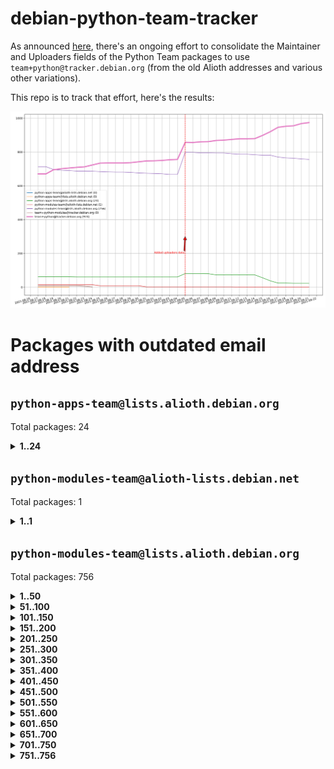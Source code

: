 # debian-python-team-tracker



As announced [here](https://lists.debian.org/debian-python/2021/08/msg00006.html), there's an ongoing effort to consolidate the Maintainer and Uploaders fields of the Python Team packages to use `team+python@tracker.debian.org` (from the old Alioth addresses and various other variations).



This repo is to track that effort, here's the results:



![Python team emails](images/python_team_emails.svg)


# Packages with outdated email address

## `python-apps-team@lists.alioth.debian.org`
Total packages: 24
<details>
<summary><b>1..24</b></summary>


| # | Package | Version |
| --- | --- | --- |
| 1 | [alot](https://tracker.debian.org/alot) | 0.9.1-2 |
| 2 | [archmage](https://tracker.debian.org/archmage) | 1:0.4.2.1-1 |
| 3 | [beets](https://tracker.debian.org/beets) | 1.4.9-7 |
| 4 | [ctop](https://tracker.debian.org/ctop) | 1.0.0-2.1 |
| 5 | [cython](https://tracker.debian.org/cython) | 0.29.14-1 |
| 6 | [db2twitter](https://tracker.debian.org/db2twitter) | 0.6-1.1 |
| 7 | [dodgy](https://tracker.debian.org/dodgy) | 0.1.9-3 |
| 8 | [etm](https://tracker.debian.org/etm) | 3.2.30-1.1 |
| 9 | [firmware-microbit-micropython](https://tracker.debian.org/firmware-microbit-micropython) | 1.0.1-2 |
| 10 | [flatlatex](https://tracker.debian.org/flatlatex) | 0.8-1.1 |
| 11 | [freealchemist](https://tracker.debian.org/freealchemist) | 0.5-1.1 |
| 12 | [kanboard-cli](https://tracker.debian.org/kanboard-cli) | 0.0.2-1.1 |
| 13 | [lightyears](https://tracker.debian.org/lightyears) | 1.4-2 |
| 14 | [muttdown](https://tracker.debian.org/muttdown) | 0.3.4-1 |
| 15 | [pelican](https://tracker.debian.org/pelican) | 4.0.1+dfsg-1.1 |
| 16 | [pipenv](https://tracker.debian.org/pipenv) | 11.9.0-1.1 |
| 17 | [prospector](https://tracker.debian.org/prospector) | 1.1.7-2 |
| 18 | [pybik](https://tracker.debian.org/pybik) | 3.0-3.1 |
| 19 | [radon](https://tracker.debian.org/radon) | 4.1.0+dfsg-1 |
| 20 | [retweet](https://tracker.debian.org/retweet) | 0.10-1.1 |
| 21 | [sen](https://tracker.debian.org/sen) | 0.6.1-0.1 |
| 22 | [sinntp](https://tracker.debian.org/sinntp) | 1.6-1.2 |
| 23 | [smem](https://tracker.debian.org/smem) | 1.5-1.1 |
| 24 | [voltron](https://tracker.debian.org/voltron) | 0.1.7+git20200109-1.1 |
</details>

## `python-modules-team@alioth-lists.debian.net`
Total packages: 1
<details>
<summary><b>1..1</b></summary>


| # | Package | Version |
| --- | --- | --- |
| 1 | [setuptools-scm](https://tracker.debian.org/setuptools-scm) | 4.1.2-3 |
</details>

## `python-modules-team@lists.alioth.debian.org`
Total packages: 756
<details>
<summary><b>1..50</b></summary>


| # | Package | Version |
| --- | --- | --- |
| 1 | [aiowsgi](https://tracker.debian.org/aiowsgi) | 0.7-1.1 |
| 2 | [anorack](https://tracker.debian.org/anorack) | 0.2.7-1 |
| 3 | [anosql](https://tracker.debian.org/anosql) | 1.0.1-1 |
| 4 | [appdirs](https://tracker.debian.org/appdirs) | 1.4.4-1 |
| 5 | [asn1crypto](https://tracker.debian.org/asn1crypto) | 1.4.0-1 |
| 6 | [astral](https://tracker.debian.org/astral) | 1.6.1-2 |
| 7 | [authheaders](https://tracker.debian.org/authheaders) | 0.13.0-1 |
| 8 | [authres](https://tracker.debian.org/authres) | 1.2.0-2 |
| 9 | [automat](https://tracker.debian.org/automat) | 20.2.0-1 |
| 10 | [azure-cosmos-table-python](https://tracker.debian.org/azure-cosmos-table-python) | 1.0.5+git20191025-5 |
| 11 | [babelfish](https://tracker.debian.org/babelfish) | 0.5.4-3 |
| 12 | [bdist-nsi](https://tracker.debian.org/bdist-nsi) | 0.1.5-2 |
| 13 | [behave](https://tracker.debian.org/behave) | 1.2.6-3 |
| 14 | [bernhard](https://tracker.debian.org/bernhard) | 0.2.6-2 |
| 15 | [betamax](https://tracker.debian.org/betamax) | 0.8.1-2 |
| 16 | [bibtexparser](https://tracker.debian.org/bibtexparser) | 1.1.0+ds-3 |
| 17 | [binaryornot](https://tracker.debian.org/binaryornot) | 0.4.4+dfsg-4 |
| 18 | [bitstruct](https://tracker.debian.org/bitstruct) | 8.9.0-1 |
| 19 | [blessings](https://tracker.debian.org/blessings) | 1.6-3 |
| 20 | [blinker](https://tracker.debian.org/blinker) | 1.4+dfsg1-0.3 |
| 21 | [bottleneck](https://tracker.debian.org/bottleneck) | 1.2.1+ds1-2 |
| 22 | [case](https://tracker.debian.org/case) | 1.5.3+dfsg-3 |
| 23 | [celery-batches](https://tracker.debian.org/celery-batches) | 0.2-2 |
| 24 | [celery-haystack](https://tracker.debian.org/celery-haystack) | 0.10-4 |
| 25 | [cerealizer](https://tracker.debian.org/cerealizer) | 0.8.1-3 |
| 26 | [chardet](https://tracker.debian.org/chardet) | 4.0.0-1 |
| 27 | [chargebee-python](https://tracker.debian.org/chargebee-python) | 1.6.6-1 |
| 28 | [chargebee2-python](https://tracker.debian.org/chargebee2-python) | 2.7.3-1 |
| 29 | [circuits](https://tracker.debian.org/circuits) | 3.1.0+ds1-2 |
| 30 | [codicefiscale](https://tracker.debian.org/codicefiscale) | 0.9+ds0-2 |
| 31 | [colorclass](https://tracker.debian.org/colorclass) | 2.2.0-2.1 |
| 32 | [colorspacious](https://tracker.debian.org/colorspacious) | 1.1.2-2 |
| 33 | [commonmark](https://tracker.debian.org/commonmark) | 0.9.1-3 |
| 34 | [configobj](https://tracker.debian.org/configobj) | 5.0.6-4 |
| 35 | [constantly](https://tracker.debian.org/constantly) | 15.1.0-2 |
| 36 | [contextlib2](https://tracker.debian.org/contextlib2) | 0.6.0.post1-1 |
| 37 | [cookiecutter](https://tracker.debian.org/cookiecutter) | 1.6.0-4 |
| 38 | [coreapi](https://tracker.debian.org/coreapi) | 2.3.3-4 |
| 39 | [coreschema](https://tracker.debian.org/coreschema) | 0.0.4-3 |
| 40 | [cov-core](https://tracker.debian.org/cov-core) | 1.15.0-3 |
| 41 | [cppy](https://tracker.debian.org/cppy) | 1.1.0-2 |
| 42 | [cram](https://tracker.debian.org/cram) | 0.7-4 |
| 43 | [cssutils](https://tracker.debian.org/cssutils) | 1.0.2-3 |
| 44 | [d2to1](https://tracker.debian.org/d2to1) | 0.2.12-2 |
| 45 | [deap](https://tracker.debian.org/deap) | 1.3.1-2 |
| 46 | [debiancontributors](https://tracker.debian.org/debiancontributors) | 0.7.8-2 |
| 47 | [defusedxml](https://tracker.debian.org/defusedxml) | 0.6.0-2 |
| 48 | [devpi-common](https://tracker.debian.org/devpi-common) | 3.2.2-1.1 |
| 49 | [django-ajax-selects](https://tracker.debian.org/django-ajax-selects) | 1.7.0-3 |
| 50 | [django-anymail](https://tracker.debian.org/django-anymail) | 7.1.0-1 |
</details>
<details>
<summary><b>51..100</b></summary>

| # | Package | Version |
| --- | --- | --- |
| 51 | [django-bitfield](https://tracker.debian.org/django-bitfield) | 1.9.6-2 |
| 52 | [django-countries](https://tracker.debian.org/django-countries) | 6.0-1 |
| 53 | [django-dirtyfields](https://tracker.debian.org/django-dirtyfields) | 1.3.1-2 |
| 54 | [django-downloadview](https://tracker.debian.org/django-downloadview) | 2.1.1-1 |
| 55 | [django-environ](https://tracker.debian.org/django-environ) | 0.4.4-2 |
| 56 | [django-filter](https://tracker.debian.org/django-filter) | 2.4.0-1 |
| 57 | [django-fsm-admin](https://tracker.debian.org/django-fsm-admin) | 1.2.4-2 |
| 58 | [django-guardian](https://tracker.debian.org/django-guardian) | 2.0.0-2 |
| 59 | [django-hvad](https://tracker.debian.org/django-hvad) | 1.8.0-1.1 |
| 60 | [django-impersonate](https://tracker.debian.org/django-impersonate) | 1.5-1 |
| 61 | [django-js-reverse](https://tracker.debian.org/django-js-reverse) | 0.7.3-1.1 |
| 62 | [django-macaddress](https://tracker.debian.org/django-macaddress) | 1.5.0-2 |
| 63 | [django-maintenancemode](https://tracker.debian.org/django-maintenancemode) | 0.11.3-1 |
| 64 | [django-markupfield](https://tracker.debian.org/django-markupfield) | 2.0.0-1 |
| 65 | [django-memoize](https://tracker.debian.org/django-memoize) | 2.2.0+dfsg-1 |
| 66 | [django-nose](https://tracker.debian.org/django-nose) | 1.4.6-2.1 |
| 67 | [django-notification](https://tracker.debian.org/django-notification) | 1.2.0-3 |
| 68 | [django-organizations](https://tracker.debian.org/django-organizations) | 1.1.2-1 |
| 69 | [django-pagination](https://tracker.debian.org/django-pagination) | 1.0.7-4 |
| 70 | [django-paintstore](https://tracker.debian.org/django-paintstore) | 0.2-4 |
| 71 | [django-picklefield](https://tracker.debian.org/django-picklefield) | 3.0.1-1 |
| 72 | [django-pipeline](https://tracker.debian.org/django-pipeline) | 1.6.14-3 |
| 73 | [django-q](https://tracker.debian.org/django-q) | 1.2.1-1 |
| 74 | [django-recurrence](https://tracker.debian.org/django-recurrence) | 1.10.3-1 |
| 75 | [django-redis-sessions](https://tracker.debian.org/django-redis-sessions) | 0.6.1-2 |
| 76 | [django-sass-processor](https://tracker.debian.org/django-sass-processor) | 0.8.2-1 |
| 77 | [django-setuptest](https://tracker.debian.org/django-setuptest) | 0.2.1-4 |
| 78 | [django-simple-redis-admin](https://tracker.debian.org/django-simple-redis-admin) | 1.4.0-2 |
| 79 | [django-stronghold](https://tracker.debian.org/django-stronghold) | 0.3.0+debian-2 |
| 80 | [django-uwsgi](https://tracker.debian.org/django-uwsgi) | 0.2.2-2 |
| 81 | [django-webpack-loader](https://tracker.debian.org/django-webpack-loader) | 0.6.0-2 |
| 82 | [django-websocket-redis](https://tracker.debian.org/django-websocket-redis) | 0.4.7-2 |
| 83 | [django-wkhtmltopdf](https://tracker.debian.org/django-wkhtmltopdf) | 3.3.0-1 |
| 84 | [django-xmlrpc](https://tracker.debian.org/django-xmlrpc) | 0.1.8-2 |
| 85 | [djangorestframework-api-key](https://tracker.debian.org/djangorestframework-api-key) | 2.0.0-2 |
| 86 | [djangorestframework-filters](https://tracker.debian.org/djangorestframework-filters) | 1.0.0.dev0-1 |
| 87 | [dkimpy](https://tracker.debian.org/dkimpy) | 1.0.5-1 |
| 88 | [dnsdiag](https://tracker.debian.org/dnsdiag) | 1.7.0-1 |
| 89 | [dnspython](https://tracker.debian.org/dnspython) | 2.0.0-1 |
| 90 | [dockerpty](https://tracker.debian.org/dockerpty) | 0.4.1-2 |
| 91 | [dominate](https://tracker.debian.org/dominate) | 2.3.1-2 |
| 92 | [doublex](https://tracker.debian.org/doublex) | 1.9.2-1 |
| 93 | [drf-generators](https://tracker.debian.org/drf-generators) | 0.5.0-1 |
| 94 | [easyprocess](https://tracker.debian.org/easyprocess) | 0.2.5-2 |
| 95 | [elasticsearch-curator](https://tracker.debian.org/elasticsearch-curator) | 5.8.1-1 |
| 96 | [entrypoints](https://tracker.debian.org/entrypoints) | 0.3-3 |
| 97 | [enum34](https://tracker.debian.org/enum34) | 1.1.6-4 |
| 98 | [enzyme](https://tracker.debian.org/enzyme) | 0.4.1-2 |
| 99 | [exam](https://tracker.debian.org/exam) | 0.10.5-3 |
| 100 | [factory-boy](https://tracker.debian.org/factory-boy) | 2.11.1-3 |
</details>
<details>
<summary><b>101..150</b></summary>

| # | Package | Version |
| --- | --- | --- |
| 101 | [faker](https://tracker.debian.org/faker) | 0.9.3-0.1 |
| 102 | [fakesleep](https://tracker.debian.org/fakesleep) | 0.1-2 |
| 103 | [fastchunking](https://tracker.debian.org/fastchunking) | 0.0.3-2 |
| 104 | [fastkml](https://tracker.debian.org/fastkml) | 0.11-3 |
| 105 | [feedgenerator](https://tracker.debian.org/feedgenerator) | 1.9-2 |
| 106 | [flake8-docstrings](https://tracker.debian.org/flake8-docstrings) | 1.1.0-1.1 |
| 107 | [flake8-polyfill](https://tracker.debian.org/flake8-polyfill) | 1.0.2-2 |
| 108 | [flask-api](https://tracker.debian.org/flask-api) | 1.1+dfsg-1.1 |
| 109 | [flask-assets](https://tracker.debian.org/flask-assets) | 2.0-1 |
| 110 | [flask-babelex](https://tracker.debian.org/flask-babelex) | 0.9.4-1 |
| 111 | [flask-bcrypt](https://tracker.debian.org/flask-bcrypt) | 0.7.1-2 |
| 112 | [flask-compress](https://tracker.debian.org/flask-compress) | 1.4.0-3 |
| 113 | [flask-gravatar](https://tracker.debian.org/flask-gravatar) | 0.4.2-2 |
| 114 | [flask-htmlmin](https://tracker.debian.org/flask-htmlmin) | 1.3.2-2 |
| 115 | [flask-ldapconn](https://tracker.debian.org/flask-ldapconn) | 0.7.2-1.1 |
| 116 | [flask-limiter](https://tracker.debian.org/flask-limiter) | 1.0.1-2 |
| 117 | [flask-login](https://tracker.debian.org/flask-login) | 0.5.0-1 |
| 118 | [flask-mail](https://tracker.debian.org/flask-mail) | 0.9.1+dfsg1-1.1 |
| 119 | [flask-mongoengine](https://tracker.debian.org/flask-mongoengine) | 0.9.3-4 |
| 120 | [flask-multistatic](https://tracker.debian.org/flask-multistatic) | 1.0-2 |
| 121 | [flask-paranoid](https://tracker.debian.org/flask-paranoid) | 0.2.0-3.1 |
| 122 | [flask-principal](https://tracker.debian.org/flask-principal) | 0.4.0-2 |
| 123 | [flask-script](https://tracker.debian.org/flask-script) | 2.0.6-2 |
| 124 | [flask-silk](https://tracker.debian.org/flask-silk) | 0.2-18 |
| 125 | [flask-wtf](https://tracker.debian.org/flask-wtf) | 0.14.3-1 |
| 126 | [flufl.bounce](https://tracker.debian.org/flufl.bounce) | 3.0.1-1 |
| 127 | [flufl.enum](https://tracker.debian.org/flufl.enum) | 4.1.1-3 |
| 128 | [flufl.i18n](https://tracker.debian.org/flufl.i18n) | 3.0.1-1 |
| 129 | [flufl.lock](https://tracker.debian.org/flufl.lock) | 5.0.1-1 |
| 130 | [flufl.password](https://tracker.debian.org/flufl.password) | 1.3-3 |
| 131 | [flufl.testing](https://tracker.debian.org/flufl.testing) | 0.7-2 |
| 132 | [freetype-py](https://tracker.debian.org/freetype-py) | 2.2.0-1 |
| 133 | [gerritlib](https://tracker.debian.org/gerritlib) | 0.8.0-2 |
| 134 | [gmplot](https://tracker.debian.org/gmplot) | 1.2.0-2 |
| 135 | [gpxpy](https://tracker.debian.org/gpxpy) | 1.4.2-1 |
| 136 | [gtextfsm](https://tracker.debian.org/gtextfsm) | 1.1.0-2 |
| 137 | [gtts](https://tracker.debian.org/gtts) | 2.0.3-1 |
| 138 | [gtts-token](https://tracker.debian.org/gtts-token) | 1.1.3-1 |
| 139 | [guzzle-sphinx-theme](https://tracker.debian.org/guzzle-sphinx-theme) | 0.7.11-5 |
| 140 | [hachoir](https://tracker.debian.org/hachoir) | 3.1.0+dfsg-3 |
| 141 | [haproxy-log-analysis](https://tracker.debian.org/haproxy-log-analysis) | 2.0~b0-2 |
| 142 | [heapdict](https://tracker.debian.org/heapdict) | 1.0.1-1 |
| 143 | [hiro](https://tracker.debian.org/hiro) | 0.5-2 |
| 144 | [httpx](https://tracker.debian.org/httpx) | 0.16.1-1 |
| 145 | [hyperlink](https://tracker.debian.org/hyperlink) | 19.0.0-2 |
| 146 | [hypothesis-auto](https://tracker.debian.org/hypothesis-auto) | 1.1.4-2 |
| 147 | [importmagic](https://tracker.debian.org/importmagic) | 0.1.7-2 |
| 148 | [inflection](https://tracker.debian.org/inflection) | 0.3.1-2 |
| 149 | [ipdb](https://tracker.debian.org/ipdb) | 0.13.3-1 |
| 150 | [isodate](https://tracker.debian.org/isodate) | 0.6.0-2 |
</details>
<details>
<summary><b>151..200</b></summary>

| # | Package | Version |
| --- | --- | --- |
| 151 | [itypes](https://tracker.debian.org/itypes) | 1.1.0-4 |
| 152 | [jaraco.itertools](https://tracker.debian.org/jaraco.itertools) | 2.0.1-4 |
| 153 | [javaproperties](https://tracker.debian.org/javaproperties) | 0.7.0-1 |
| 154 | [jinja2-time](https://tracker.debian.org/jinja2-time) | 0.2.0-2 |
| 155 | [jpy](https://tracker.debian.org/jpy) | 0.9.0-3 |
| 156 | [jpylyzer](https://tracker.debian.org/jpylyzer) | 2.0.0-3 |
| 157 | [json-tricks](https://tracker.debian.org/json-tricks) | 3.11.0-2 |
| 158 | [jsonhyperschema-codec](https://tracker.debian.org/jsonhyperschema-codec) | 1.0.3-2 |
| 159 | [jsonpickle](https://tracker.debian.org/jsonpickle) | 1.2-1 |
| 160 | [junos-eznc](https://tracker.debian.org/junos-eznc) | 2.1.7-3 |
| 161 | [jupyter-sphinx-theme](https://tracker.debian.org/jupyter-sphinx-theme) | 0.0.6+ds1-10 |
| 162 | [kitchen](https://tracker.debian.org/kitchen) | 1.2.6-2 |
| 163 | [kivy](https://tracker.debian.org/kivy) | 1.11.0-2 |
| 164 | [kiwisolver](https://tracker.debian.org/kiwisolver) | 1.3.1-1 |
| 165 | [lazr.delegates](https://tracker.debian.org/lazr.delegates) | 2.0.3-2 |
| 166 | [lazr.smtptest](https://tracker.debian.org/lazr.smtptest) | 2.0.3-2 |
| 167 | [lexicon](https://tracker.debian.org/lexicon) | 3.3.17-1 |
| 168 | [libthumbor](https://tracker.debian.org/libthumbor) | 1.3.3-2 |
| 169 | [logilab-constraint](https://tracker.debian.org/logilab-constraint) | 0.6.0-2 |
| 170 | [mako](https://tracker.debian.org/mako) | 1.1.3+ds1-2 |
| 171 | [mando](https://tracker.debian.org/mando) | 0.6.4-5 |
| 172 | [manuel](https://tracker.debian.org/manuel) | 1.10.1-2 |
| 173 | [markupsafe](https://tracker.debian.org/markupsafe) | 1.1.1-1 |
| 174 | [mercurial-extension-utils](https://tracker.debian.org/mercurial-extension-utils) | 1.5.1-1 |
| 175 | [mercurial-extension-utils](https://tracker.debian.org/mercurial-extension-utils) | 1.5.1-3 |
| 176 | [mercurial-keyring](https://tracker.debian.org/mercurial-keyring) | 1.3.1-3 |
| 177 | [microsoft-authentication-extensions-for-python](https://tracker.debian.org/microsoft-authentication-extensions-for-python) | 0.3.0-1 |
| 178 | [milksnake](https://tracker.debian.org/milksnake) | 0.1.5-1 |
| 179 | [mimerender](https://tracker.debian.org/mimerender) | 0.6.0-2 |
| 180 | [mmllib](https://tracker.debian.org/mmllib) | 0.3.0.post1-2 |
| 181 | [mockldap](https://tracker.debian.org/mockldap) | 0.3.0-4 |
| 182 | [modernize](https://tracker.debian.org/modernize) | 0.7-2 |
| 183 | [moksha.common](https://tracker.debian.org/moksha.common) | 1.2.5-4 |
| 184 | [more-itertools](https://tracker.debian.org/more-itertools) | 4.2.0-3 |
| 185 | [mrtparse](https://tracker.debian.org/mrtparse) | 1.6-2 |
| 186 | [multiprocess](https://tracker.debian.org/multiprocess) | 0.70.11.1-1 |
| 187 | [musicbrainzngs](https://tracker.debian.org/musicbrainzngs) | 0.7.1-2 |
| 188 | [mutagen](https://tracker.debian.org/mutagen) | 1.45.1-2 |
| 189 | [mwic](https://tracker.debian.org/mwic) | 0.7.8-1 |
| 190 | [mysql-connector-python](https://tracker.debian.org/mysql-connector-python) | 8.0.15-2 |
| 191 | [nb2plots](https://tracker.debian.org/nb2plots) | 0.6-2 |
| 192 | [netifaces](https://tracker.debian.org/netifaces) | 0.10.9-0.2 |
| 193 | [netmiko](https://tracker.debian.org/netmiko) | 2.4.2-1 |
| 194 | [networkx](https://tracker.debian.org/networkx) | 2.5+ds-2 |
| 195 | [nose](https://tracker.debian.org/nose) | 1.3.7-6 |
| 196 | [nose](https://tracker.debian.org/nose) | 1.3.7-7 |
| 197 | [nose2](https://tracker.debian.org/nose2) | 0.9.2-1 |
| 198 | [nose2-cov](https://tracker.debian.org/nose2-cov) | 1.0a4-3 |
| 199 | [ntplib](https://tracker.debian.org/ntplib) | 0.3.3-2 |
| 200 | [numpy-stl](https://tracker.debian.org/numpy-stl) | 2.9.0-1 |
</details>
<details>
<summary><b>201..250</b></summary>

| # | Package | Version |
| --- | --- | --- |
| 201 | [numpydoc](https://tracker.debian.org/numpydoc) | 1.1.0-3 |
| 202 | [obsub](https://tracker.debian.org/obsub) | 0.2-4 |
| 203 | [okasha](https://tracker.debian.org/okasha) | 0.2.4-4 |
| 204 | [overpass](https://tracker.debian.org/overpass) | 0.7-1 |
| 205 | [paramiko](https://tracker.debian.org/paramiko) | 2.7.2-1 |
| 206 | [pastescript](https://tracker.debian.org/pastescript) | 2.0.2-4 |
| 207 | [pcapy](https://tracker.debian.org/pcapy) | 0.11.4-2 |
| 208 | [pdfkit](https://tracker.debian.org/pdfkit) | 0.6.1-2 |
| 209 | [pep8](https://tracker.debian.org/pep8) | 1.7.1-9 |
| 210 | [pep8-naming](https://tracker.debian.org/pep8-naming) | 0.10.0-1 |
| 211 | [pg8000](https://tracker.debian.org/pg8000) | 1.10.6-2 |
| 212 | [pidcat](https://tracker.debian.org/pidcat) | 2.1.0-4 |
| 213 | [pilkit](https://tracker.debian.org/pilkit) | 2.0-3 |
| 214 | [plastex](https://tracker.debian.org/plastex) | 2.1-2 |
| 215 | [ply](https://tracker.debian.org/ply) | 3.11-4 |
| 216 | [portio](https://tracker.debian.org/portio) | 0.5-4 |
| 217 | [postgresfixture](https://tracker.debian.org/postgresfixture) | 0.4.2-1 |
| 218 | [power](https://tracker.debian.org/power) | 1.4+dfsg-4 |
| 219 | [pprintpp](https://tracker.debian.org/pprintpp) | 0.4.0-2 |
| 220 | [preggy](https://tracker.debian.org/preggy) | 1.4.4-1 |
| 221 | [prettytable](https://tracker.debian.org/prettytable) | 0.7.2-5 |
| 222 | [proxmoxer](https://tracker.debian.org/proxmoxer) | 1.0.3-2 |
| 223 | [ptable](https://tracker.debian.org/ptable) | 0.9.2-2 |
| 224 | [py-macaroon-bakery](https://tracker.debian.org/py-macaroon-bakery) | 1.3.1-1 |
| 225 | [py-radix](https://tracker.debian.org/py-radix) | 0.10.0-3 |
| 226 | [py3dns](https://tracker.debian.org/py3dns) | 3.2.1-1 |
| 227 | [pyacoustid](https://tracker.debian.org/pyacoustid) | 1.2.0-2 |
| 228 | [pyasn1](https://tracker.debian.org/pyasn1) | 0.4.8-1 |
| 229 | [pybindgen](https://tracker.debian.org/pybindgen) | 0.20.0+dfsg1-2 |
| 230 | [pycairo](https://tracker.debian.org/pycairo) | 1.16.2-3 |
| 231 | [pycairo](https://tracker.debian.org/pycairo) | 1.16.2-4 |
| 232 | [pycallgraph](https://tracker.debian.org/pycallgraph) | 1.1.3-1.2 |
| 233 | [pycares](https://tracker.debian.org/pycares) | 3.1.1-1 |
| 234 | [pychm](https://tracker.debian.org/pychm) | 0.8.6-2 |
| 235 | [pycifrw](https://tracker.debian.org/pycifrw) | 4.4-2 |
| 236 | [pyclamd](https://tracker.debian.org/pyclamd) | 0.4.0-2 |
| 237 | [pycodestyle](https://tracker.debian.org/pycodestyle) | 2.6.0-1 |
| 238 | [pycparser](https://tracker.debian.org/pycparser) | 2.20-3 |
| 239 | [pycryptodome](https://tracker.debian.org/pycryptodome) | 3.9.7+dfsg1-1 |
| 240 | [pycxx](https://tracker.debian.org/pycxx) | 7.1.4-0.1 |
| 241 | [pydbus](https://tracker.debian.org/pydbus) | 0.6.0-4 |
| 242 | [pydenticon](https://tracker.debian.org/pydenticon) | 0.3.1-2 |
| 243 | [pydispatcher](https://tracker.debian.org/pydispatcher) | 2.0.5-2 |
| 244 | [pydle](https://tracker.debian.org/pydle) | 0.9.4-2 |
| 245 | [pyeapi](https://tracker.debian.org/pyeapi) | 0.8.1-2 |
| 246 | [pyee](https://tracker.debian.org/pyee) | 7.0.2-1 |
| 247 | [pyenchant](https://tracker.debian.org/pyenchant) | 3.2.0-1 |
| 248 | [pyfg](https://tracker.debian.org/pyfg) | 0.50-2 |
| 249 | [pyfiglet](https://tracker.debian.org/pyfiglet) | 0.8.0+dfsg-1 |
| 250 | [pyfribidi](https://tracker.debian.org/pyfribidi) | 0.12.0+repack-7 |
</details>
<details>
<summary><b>251..300</b></summary>

| # | Package | Version |
| --- | --- | --- |
| 251 | [pygame](https://tracker.debian.org/pygame) | 1.9.6+dfsg-2 |
| 252 | [pygeoif](https://tracker.debian.org/pygeoif) | 0.7-2 |
| 253 | [pygithub](https://tracker.debian.org/pygithub) | 1.43.7-1 |
| 254 | [pygments](https://tracker.debian.org/pygments) | 2.3.1+dfsg-3 |
| 255 | [pygtail](https://tracker.debian.org/pygtail) | 0.6.1-2 |
| 256 | [pygtkspellcheck](https://tracker.debian.org/pygtkspellcheck) | 4.0.5-2 |
| 257 | [pyhamcrest](https://tracker.debian.org/pyhamcrest) | 1.9.0-3 |
| 258 | [pyicu](https://tracker.debian.org/pyicu) | 2.5-1 |
| 259 | [pyinotify](https://tracker.debian.org/pyinotify) | 0.9.6-1.3 |
| 260 | [pyiosxr](https://tracker.debian.org/pyiosxr) | 0.52-1.1 |
| 261 | [pyjavaproperties](https://tracker.debian.org/pyjavaproperties) | 0.7-2 |
| 262 | [pyjokes](https://tracker.debian.org/pyjokes) | 0.5.0-3 |
| 263 | [pykcs11](https://tracker.debian.org/pykcs11) | 1.5.10-1 |
| 264 | [pylama](https://tracker.debian.org/pylama) | 7.4.3-3 |
| 265 | [pylibmc](https://tracker.debian.org/pylibmc) | 1.5.2-3 |
| 266 | [pylint-celery](https://tracker.debian.org/pylint-celery) | 0.3-5 |
| 267 | [pylint-common](https://tracker.debian.org/pylint-common) | 0.2.5-4 |
| 268 | [pylint-django](https://tracker.debian.org/pylint-django) | 2.0.13-1 |
| 269 | [pylint-flask](https://tracker.debian.org/pylint-flask) | 0.5-4 |
| 270 | [pylint-plugin-utils](https://tracker.debian.org/pylint-plugin-utils) | 0.6-1 |
| 271 | [pymacs](https://tracker.debian.org/pymacs) | 0.25-3 |
| 272 | [pymilter](https://tracker.debian.org/pymilter) | 1.0.4-2 |
| 273 | [pymodbus](https://tracker.debian.org/pymodbus) | 2.1.0+dfsg-2 |
| 274 | [pymssql](https://tracker.debian.org/pymssql) | 2.1.4+dfsg-3 |
| 275 | [pymupdf](https://tracker.debian.org/pymupdf) | 1.17.4+ds1-2 |
| 276 | [pynag](https://tracker.debian.org/pynag) | 1.1.2+dfsg-2 |
| 277 | [pynliner](https://tracker.debian.org/pynliner) | 0.8.0-2 |
| 278 | [pyopengl](https://tracker.debian.org/pyopengl) | 3.1.5+dfsg-1 |
| 279 | [pypandoc](https://tracker.debian.org/pypandoc) | 1.5+ds0-1 |
| 280 | [pyparsing](https://tracker.debian.org/pyparsing) | 2.4.7-1 |
| 281 | [pyphen](https://tracker.debian.org/pyphen) | 0.9.5-3 |
| 282 | [pyprind](https://tracker.debian.org/pyprind) | 2.11.2-2 |
| 283 | [pyquery](https://tracker.debian.org/pyquery) | 1.2.9-4 |
| 284 | [pyrad](https://tracker.debian.org/pyrad) | 2.1-2 |
| 285 | [pyrfc3339](https://tracker.debian.org/pyrfc3339) | 1.1-2 |
| 286 | [pyrsistent](https://tracker.debian.org/pyrsistent) | 0.15.5-1 |
| 287 | [pysendfile](https://tracker.debian.org/pysendfile) | 2.0.1-3 |
| 288 | [pysimplesoap](https://tracker.debian.org/pysimplesoap) | 1.16.2-3 |
| 289 | [pysmi](https://tracker.debian.org/pysmi) | 0.3.2-2 |
| 290 | [pysodium](https://tracker.debian.org/pysodium) | 0.7.0-2 |
| 291 | [pyspf](https://tracker.debian.org/pyspf) | 2.0.14-2 |
| 292 | [pysrt](https://tracker.debian.org/pysrt) | 1.0.1-2 |
| 293 | [pyssim](https://tracker.debian.org/pyssim) | 0.2-2 |
| 294 | [pystemd](https://tracker.debian.org/pystemd) | 0.7.0-4 |
| 295 | [pysubnettree](https://tracker.debian.org/pysubnettree) | 0.33-1 |
| 296 | [pytaglib](https://tracker.debian.org/pytaglib) | 0.3.6+dfsg-2 |
| 297 | [pytds](https://tracker.debian.org/pytds) | 1.10.0-1 |
| 298 | [pytest-arraydiff](https://tracker.debian.org/pytest-arraydiff) | 0.3-1 |
| 299 | [pytest-bdd](https://tracker.debian.org/pytest-bdd) | 3.2.1-1 |
| 300 | [pytest-cookies](https://tracker.debian.org/pytest-cookies) | 0.4.0-1 |
</details>
<details>
<summary><b>301..350</b></summary>

| # | Package | Version |
| --- | --- | --- |
| 301 | [pytest-django](https://tracker.debian.org/pytest-django) | 3.5.1-1 |
| 302 | [pytest-expect](https://tracker.debian.org/pytest-expect) | 1.1.0-2 |
| 303 | [pytest-forked](https://tracker.debian.org/pytest-forked) | 1.3.0-1 |
| 304 | [pytest-helpers-namespace](https://tracker.debian.org/pytest-helpers-namespace) | 2019.1.8-1 |
| 305 | [pytest-httpbin](https://tracker.debian.org/pytest-httpbin) | 1.0.0-2 |
| 306 | [pytest-instafail](https://tracker.debian.org/pytest-instafail) | 0.4.2-1 |
| 307 | [pytest-remotedata](https://tracker.debian.org/pytest-remotedata) | 0.3.2-1 |
| 308 | [pytest-runner](https://tracker.debian.org/pytest-runner) | 2.11.1-1.2 |
| 309 | [pytest-sugar](https://tracker.debian.org/pytest-sugar) | 0.9.4-1 |
| 310 | [pytest-tornado](https://tracker.debian.org/pytest-tornado) | 0.8.1-1 |
| 311 | [pytest-vcr](https://tracker.debian.org/pytest-vcr) | 1.0.2-2 |
| 312 | [pytest-xvfb](https://tracker.debian.org/pytest-xvfb) | 1.2.0-1 |
| 313 | [python-activipy](https://tracker.debian.org/python-activipy) | 0.1-7 |
| 314 | [python-adal](https://tracker.debian.org/python-adal) | 1.2.2-1 |
| 315 | [python-agate](https://tracker.debian.org/python-agate) | 1.6.1-1 |
| 316 | [python-agate-excel](https://tracker.debian.org/python-agate-excel) | 0.2.3-1 |
| 317 | [python-aiohttp-security](https://tracker.debian.org/python-aiohttp-security) | 0.4.0-2 |
| 318 | [python-aiohttp-session](https://tracker.debian.org/python-aiohttp-session) | 2.9.0-2 |
| 319 | [python-aioinflux](https://tracker.debian.org/python-aioinflux) | 0.9.0-2 |
| 320 | [python-aiomeasures](https://tracker.debian.org/python-aiomeasures) | 0.5.14-3 |
| 321 | [python-altair](https://tracker.debian.org/python-altair) | 4.0.1-2 |
| 322 | [python-altgraph](https://tracker.debian.org/python-altgraph) | 0.17+ds0-1 |
| 323 | [python-amqplib](https://tracker.debian.org/python-amqplib) | 1.0.2-2 |
| 324 | [python-anyjson](https://tracker.debian.org/python-anyjson) | 0.3.3-2 |
| 325 | [python-apptools](https://tracker.debian.org/python-apptools) | 4.5.0-1.1 |
| 326 | [python-aptly](https://tracker.debian.org/python-aptly) | 0.12.10-2 |
| 327 | [python-argon2](https://tracker.debian.org/python-argon2) | 18.3.0-2 |
| 328 | [python-args](https://tracker.debian.org/python-args) | 0.1.0-3 |
| 329 | [python-arpy](https://tracker.debian.org/python-arpy) | 1.1.1-4 |
| 330 | [python-astor](https://tracker.debian.org/python-astor) | 0.8.1-1 |
| 331 | [python-async-timeout](https://tracker.debian.org/python-async-timeout) | 3.0.1-1.1 |
| 332 | [python-azure-devtools](https://tracker.debian.org/python-azure-devtools) | 1.2.0-1 |
| 333 | [python-base58](https://tracker.debian.org/python-base58) | 1.0.3-1.1 |
| 334 | [python-bcdoc](https://tracker.debian.org/python-bcdoc) | 0.16.0-2 |
| 335 | [python-bioblend](https://tracker.debian.org/python-bioblend) | 0.7.0-3 |
| 336 | [python-bitbucket-api](https://tracker.debian.org/python-bitbucket-api) | 0.5.0-3 |
| 337 | [python-box](https://tracker.debian.org/python-box) | 3.4.6-2 |
| 338 | [python-btrees](https://tracker.debian.org/python-btrees) | 4.3.1-2 |
| 339 | [python-cachecontrol](https://tracker.debian.org/python-cachecontrol) | 0.12.6-1 |
| 340 | [python-can](https://tracker.debian.org/python-can) | 3.3.2.final~github-2 |
| 341 | [python-cement](https://tracker.debian.org/python-cement) | 2.10.0-2 |
| 342 | [python-cerberus](https://tracker.debian.org/python-cerberus) | 1.3.2-1 |
| 343 | [python-click](https://tracker.debian.org/python-click) | 7.1.2-1 |
| 344 | [python-click-log](https://tracker.debian.org/python-click-log) | 0.2.1-2 |
| 345 | [python-click-threading](https://tracker.debian.org/python-click-threading) | 0.4.4-2 |
| 346 | [python-clint](https://tracker.debian.org/python-clint) | 0.5.1-3 |
| 347 | [python-cluster](https://tracker.debian.org/python-cluster) | 1.3.3-3 |
| 348 | [python-cmarkgfm](https://tracker.debian.org/python-cmarkgfm) | 0.4.2-1 |
| 349 | [python-coloredlogs](https://tracker.debian.org/python-coloredlogs) | 7.3-2 |
| 350 | [python-colour](https://tracker.debian.org/python-colour) | 0.1.5-2 |
</details>
<details>
<summary><b>351..400</b></summary>

| # | Package | Version |
| --- | --- | --- |
| 351 | [python-commentjson](https://tracker.debian.org/python-commentjson) | 0.8.3-2 |
| 352 | [python-consul](https://tracker.debian.org/python-consul) | 0.7.1-1.1 |
| 353 | [python-cookies](https://tracker.debian.org/python-cookies) | 2.2.1-3 |
| 354 | [python-cpuinfo](https://tracker.debian.org/python-cpuinfo) | 5.0.0-2 |
| 355 | [python-crcmod](https://tracker.debian.org/python-crcmod) | 1.7+dfsg-2 |
| 356 | [python-cs](https://tracker.debian.org/python-cs) | 2.7.1-1 |
| 357 | [python-cssselect2](https://tracker.debian.org/python-cssselect2) | 0.3.0-1 |
| 358 | [python-cycler](https://tracker.debian.org/python-cycler) | 0.10.0-3 |
| 359 | [python-daiquiri](https://tracker.debian.org/python-daiquiri) | 1.6.0-1 |
| 360 | [python-dbfread](https://tracker.debian.org/python-dbfread) | 2.0.7-3 |
| 361 | [python-decorator](https://tracker.debian.org/python-decorator) | 4.4.2-2 |
| 362 | [python-demjson](https://tracker.debian.org/python-demjson) | 2.2.4-5 |
| 363 | [python-diaspy](https://tracker.debian.org/python-diaspy) | 0.6.0-2 |
| 364 | [python-dict2xml](https://tracker.debian.org/python-dict2xml) | 1.7.0-1 |
| 365 | [python-dictobj](https://tracker.debian.org/python-dictobj) | 0.4-4 |
| 366 | [python-distro](https://tracker.debian.org/python-distro) | 1.5.0-1 |
| 367 | [python-distutils-extra](https://tracker.debian.org/python-distutils-extra) | 2.45 |
| 368 | [python-django-braces](https://tracker.debian.org/python-django-braces) | 1.14.0-1 |
| 369 | [python-django-casclient](https://tracker.debian.org/python-django-casclient) | 1.5.3-1 |
| 370 | [python-django-dbconn-retry](https://tracker.debian.org/python-django-dbconn-retry) | 0.1.5-1.1 |
| 371 | [python-django-etcd-settings](https://tracker.debian.org/python-django-etcd-settings) | 0.1.13+dfsg-3 |
| 372 | [python-django-gravatar2](https://tracker.debian.org/python-django-gravatar2) | 1.4.4-2 |
| 373 | [python-django-imagekit](https://tracker.debian.org/python-django-imagekit) | 4.0.2-3 |
| 374 | [python-django-jsonfield](https://tracker.debian.org/python-django-jsonfield) | 1.4.0-2 |
| 375 | [python-django-ordered-model](https://tracker.debian.org/python-django-ordered-model) | 3.4.1-1 |
| 376 | [python-django-push-notifications](https://tracker.debian.org/python-django-push-notifications) | 1.4.1-1 |
| 377 | [python-django-rest-framework-guardian](https://tracker.debian.org/python-django-rest-framework-guardian) | 0.3.0-2 |
| 378 | [python-django-rest-hooks](https://tracker.debian.org/python-django-rest-hooks) | 1.6.0-1.1 |
| 379 | [python-django-rules](https://tracker.debian.org/python-django-rules) | 2.2.0-1 |
| 380 | [python-django-simple-history](https://tracker.debian.org/python-django-simple-history) | 2.7.0-1.1 |
| 381 | [python-django-split-settings](https://tracker.debian.org/python-django-split-settings) | 0.3.0-2 |
| 382 | [python-dmidecode](https://tracker.debian.org/python-dmidecode) | 3.12.2-11 |
| 383 | [python-dnslib](https://tracker.debian.org/python-dnslib) | 0.9.14-1 |
| 384 | [python-docutils](https://tracker.debian.org/python-docutils) | 0.16+dfsg-2 |
| 385 | [python-doubleratchet](https://tracker.debian.org/python-doubleratchet) | 0.6.0-2 |
| 386 | [python-dpkt](https://tracker.debian.org/python-dpkt) | 1.9.2-2 |
| 387 | [python-dynaconf](https://tracker.debian.org/python-dynaconf) | 2.2.3-2 |
| 388 | [python-easywebdav](https://tracker.debian.org/python-easywebdav) | 1.2.0-8 |
| 389 | [python-eliot](https://tracker.debian.org/python-eliot) | 1.11.0-1 |
| 390 | [python-enable](https://tracker.debian.org/python-enable) | 4.8.1-1 |
| 391 | [python-envisage](https://tracker.debian.org/python-envisage) | 4.9.0-2.1 |
| 392 | [python-envparse](https://tracker.debian.org/python-envparse) | 0.2.0-2 |
| 393 | [python-envs](https://tracker.debian.org/python-envs) | 1.2.6-1.1 |
| 394 | [python-epc](https://tracker.debian.org/python-epc) | 0.0.5-3 |
| 395 | [python-etcd](https://tracker.debian.org/python-etcd) | 0.4.5-2 |
| 396 | [python-ethtool](https://tracker.debian.org/python-ethtool) | 0.14-3 |
| 397 | [python-ewmh](https://tracker.debian.org/python-ewmh) | 0.1.6-2 |
| 398 | [python-exchangelib](https://tracker.debian.org/python-exchangelib) | 3.2.0-1 |
| 399 | [python-exotel](https://tracker.debian.org/python-exotel) | 0.1.5-2 |
| 400 | [python-fastimport](https://tracker.debian.org/python-fastimport) | 0.9.8-5 |
</details>
<details>
<summary><b>401..450</b></summary>

| # | Package | Version |
| --- | --- | --- |
| 401 | [python-feather-format](https://tracker.debian.org/python-feather-format) | 0.3.1+dfsg1-4 |
| 402 | [python-flaky](https://tracker.debian.org/python-flaky) | 3.7.0-1 |
| 403 | [python-flask-jwt-extended](https://tracker.debian.org/python-flask-jwt-extended) | 3.24.1-2 |
| 404 | [python-flask-marshmallow](https://tracker.debian.org/python-flask-marshmallow) | 0.10.1-4 |
| 405 | [python-flask-seeder](https://tracker.debian.org/python-flask-seeder) | 0.1~a2-2 |
| 406 | [python-flor](https://tracker.debian.org/python-flor) | 1.1.3-1 |
| 407 | [python-ftputil](https://tracker.debian.org/python-ftputil) | 3.4-3 |
| 408 | [python-fudge](https://tracker.debian.org/python-fudge) | 1.1.0-2 |
| 409 | [python-gammu](https://tracker.debian.org/python-gammu) | 2.12-2 |
| 410 | [python-gear](https://tracker.debian.org/python-gear) | 0.5.8-5 |
| 411 | [python-genty](https://tracker.debian.org/python-genty) | 1.3.2-1 |
| 412 | [python-geoip](https://tracker.debian.org/python-geoip) | 1.3.2-3 |
| 413 | [python-geoip2](https://tracker.debian.org/python-geoip2) | 2.9.0+dfsg1-2 |
| 414 | [python-getdns](https://tracker.debian.org/python-getdns) | 1.0.0~b1-2 |
| 415 | [python-gflags](https://tracker.debian.org/python-gflags) | 1.5.1-7 |
| 416 | [python-glob2](https://tracker.debian.org/python-glob2) | 0.5-3 |
| 417 | [python-gmpy2](https://tracker.debian.org/python-gmpy2) | 2.1.0~b5-0.1 |
| 418 | [python-gntp](https://tracker.debian.org/python-gntp) | 1.0.3-2 |
| 419 | [python-gnupg](https://tracker.debian.org/python-gnupg) | 0.4.6-1 |
| 420 | [python-grpc-tools](https://tracker.debian.org/python-grpc-tools) | 1.14.1-1 |
| 421 | [python-guizero](https://tracker.debian.org/python-guizero) | 1.1.0+dfsg1-2 |
| 422 | [python-hashids](https://tracker.debian.org/python-hashids) | 1.3.1-1 |
| 423 | [python-hidapi](https://tracker.debian.org/python-hidapi) | 0.9.0.post3-2 |
| 424 | [python-hiredis](https://tracker.debian.org/python-hiredis) | 1.0.1-1 |
| 425 | [python-hpilo](https://tracker.debian.org/python-hpilo) | 4.3-3 |
| 426 | [python-html2text](https://tracker.debian.org/python-html2text) | 2020.1.16-1 |
| 427 | [python-http-parser](https://tracker.debian.org/python-http-parser) | 0.9.0-1 |
| 428 | [python-httptools](https://tracker.debian.org/python-httptools) | 0.1.1-1 |
| 429 | [python-ibm-cloud-sdk-core](https://tracker.debian.org/python-ibm-cloud-sdk-core) | 1.6.2-1 |
| 430 | [python-icalendar](https://tracker.debian.org/python-icalendar) | 4.0.3-4 |
| 431 | [python-idna](https://tracker.debian.org/python-idna) | 2.10-1 |
| 432 | [python-imagesize](https://tracker.debian.org/python-imagesize) | 1.2.0-2 |
| 433 | [python-iniparse](https://tracker.debian.org/python-iniparse) | 0.4-3 |
| 434 | [python-ipaddr](https://tracker.debian.org/python-ipaddr) | 2.2.0-4 |
| 435 | [python-ipaddress](https://tracker.debian.org/python-ipaddress) | 1.0.23-1 |
| 436 | [python-ipfix](https://tracker.debian.org/python-ipfix) | 0.9.7-2 |
| 437 | [python-irodsclient](https://tracker.debian.org/python-irodsclient) | 0.8.1-2 |
| 438 | [python-isc-dhcp-leases](https://tracker.debian.org/python-isc-dhcp-leases) | 0.9.1-2 |
| 439 | [python-iso3166](https://tracker.debian.org/python-iso3166) | 0.8.git20170319-2 |
| 440 | [python-isoweek](https://tracker.debian.org/python-isoweek) | 1.3.3-3 |
| 441 | [python-jmespath](https://tracker.debian.org/python-jmespath) | 0.10.0-1 |
| 442 | [python-jsonrpc](https://tracker.debian.org/python-jsonrpc) | 1.13.0-1 |
| 443 | [python-junit-xml](https://tracker.debian.org/python-junit-xml) | 1.9-1 |
| 444 | [python-kanboard](https://tracker.debian.org/python-kanboard) | 1.0.1-1.1 |
| 445 | [python-keepalive](https://tracker.debian.org/python-keepalive) | 0.5-2 |
| 446 | [python-keyring](https://tracker.debian.org/python-keyring) | 18.0.1-2 |
| 447 | [python-langdetect](https://tracker.debian.org/python-langdetect) | 1.0.7-4 |
| 448 | [python-ldap](https://tracker.debian.org/python-ldap) | 3.2.0-4 |
| 449 | [python-ldapdomaindump](https://tracker.debian.org/python-ldapdomaindump) | 0.9.3-1 |
| 450 | [python-leather](https://tracker.debian.org/python-leather) | 0.3.3-1.1 |
</details>
<details>
<summary><b>451..500</b></summary>

| # | Package | Version |
| --- | --- | --- |
| 451 | [python-libais](https://tracker.debian.org/python-libais) | 0.17+git.20190917.master.e464cf8-2 |
| 452 | [python-libguess](https://tracker.debian.org/python-libguess) | 1.1-4 |
| 453 | [python-logfury](https://tracker.debian.org/python-logfury) | 0.1.2-4 |
| 454 | [python-lupa](https://tracker.debian.org/python-lupa) | 1.9+dfsg-1 |
| 455 | [python-lzo](https://tracker.debian.org/python-lzo) | 1.12-3 |
| 456 | [python-macholib](https://tracker.debian.org/python-macholib) | 1.14+ds0-1 |
| 457 | [python-mailer](https://tracker.debian.org/python-mailer) | 0.8.1-4 |
| 458 | [python-marshmallow-sqlalchemy](https://tracker.debian.org/python-marshmallow-sqlalchemy) | 0.19.0-1 |
| 459 | [python-mastodon](https://tracker.debian.org/python-mastodon) | 1.5.1-1 |
| 460 | [python-mbed-host-tests](https://tracker.debian.org/python-mbed-host-tests) | 1.4.4-3 |
| 461 | [python-mbed-ls](https://tracker.debian.org/python-mbed-ls) | 1.6.2+dfsg-3 |
| 462 | [python-mccabe](https://tracker.debian.org/python-mccabe) | 0.6.1-3 |
| 463 | [python-measurement](https://tracker.debian.org/python-measurement) | 2.0.1-2 |
| 464 | [python-mechanize](https://tracker.debian.org/python-mechanize) | 1:0.4.5-2 |
| 465 | [python-meld3](https://tracker.debian.org/python-meld3) | 1.0.2-3 |
| 466 | [python-mkdocs](https://tracker.debian.org/python-mkdocs) | 1.1.2+dfsg-1 |
| 467 | [python-mnemonic](https://tracker.debian.org/python-mnemonic) | 0.19-1 |
| 468 | [python-model-mommy](https://tracker.debian.org/python-model-mommy) | 1.6.0-2 |
| 469 | [python-morris](https://tracker.debian.org/python-morris) | 1.2-2 |
| 470 | [python-mpegdash](https://tracker.debian.org/python-mpegdash) | 0.2.0-1 |
| 471 | [python-mpv](https://tracker.debian.org/python-mpv) | 0.5.2-1 |
| 472 | [python-msrestazure](https://tracker.debian.org/python-msrestazure) | 0.6.2-1 |
| 473 | [python-multidict](https://tracker.debian.org/python-multidict) | 5.1.0-1 |
| 474 | [python-munch](https://tracker.debian.org/python-munch) | 2.3.2-2 |
| 475 | [python-murmurhash](https://tracker.debian.org/python-murmurhash) | 1.0.2-1 |
| 476 | [python-mysqldb](https://tracker.debian.org/python-mysqldb) | 1.4.4-2 |
| 477 | [python-nacl](https://tracker.debian.org/python-nacl) | 1.4.0-1 |
| 478 | [python-nine](https://tracker.debian.org/python-nine) | 1.1.0-1 |
| 479 | [python-noise](https://tracker.debian.org/python-noise) | 1.2.3-3 |
| 480 | [python-notify2](https://tracker.debian.org/python-notify2) | 0.3-4 |
| 481 | [python-nox](https://tracker.debian.org/python-nox) | 2019.5.30-2 |
| 482 | [python-ntlm-auth](https://tracker.debian.org/python-ntlm-auth) | 1.4.0-1 |
| 483 | [python-oauth](https://tracker.debian.org/python-oauth) | 1.0.1-6 |
| 484 | [python-odf](https://tracker.debian.org/python-odf) | 1.4.1-1 |
| 485 | [python-offtrac](https://tracker.debian.org/python-offtrac) | 0.1.0-2.1 |
| 486 | [python-ofxclient](https://tracker.debian.org/python-ofxclient) | 2.0.4-2 |
| 487 | [python-opcua](https://tracker.debian.org/python-opcua) | 0.98.11-1 |
| 488 | [python-openid-cla](https://tracker.debian.org/python-openid-cla) | 1.2-2 |
| 489 | [python-openid-teams](https://tracker.debian.org/python-openid-teams) | 1.2-2 |
| 490 | [python-openidc-client](https://tracker.debian.org/python-openidc-client) | 0.6.0-1.1 |
| 491 | [python-opentimestamps](https://tracker.debian.org/python-opentimestamps) | 0.4.1-1 |
| 492 | [python-overpy](https://tracker.debian.org/python-overpy) | 0.4-2 |
| 493 | [python-padme](https://tracker.debian.org/python-padme) | 1.1.1-3 |
| 494 | [python-pallets-sphinx-themes](https://tracker.debian.org/python-pallets-sphinx-themes) | 1.2.3-1 |
| 495 | [python-pampy](https://tracker.debian.org/python-pampy) | 1.8.4-2 |
| 496 | [python-pamqp](https://tracker.debian.org/python-pamqp) | 2.3.0-2 |
| 497 | [python-parse-type](https://tracker.debian.org/python-parse-type) | 0.3.4-3 |
| 498 | [python-path-and-address](https://tracker.debian.org/python-path-and-address) | 2.0.1-2 |
| 499 | [python-pathtools](https://tracker.debian.org/python-pathtools) | 0.1.2-4 |
| 500 | [python-paypal](https://tracker.debian.org/python-paypal) | 1.2.5-3 |
</details>
<details>
<summary><b>501..550</b></summary>

| # | Package | Version |
| --- | --- | --- |
| 501 | [python-pcl](https://tracker.debian.org/python-pcl) | 0.3.0~rc1+dfsg-9 |
| 502 | [python-peakutils](https://tracker.debian.org/python-peakutils) | 1.3.3+ds-2 |
| 503 | [python-pem](https://tracker.debian.org/python-pem) | 19.1.0-1 |
| 504 | [python-persistent](https://tracker.debian.org/python-persistent) | 4.6.4-0.2 |
| 505 | [python-pex](https://tracker.debian.org/python-pex) | 1.1.14-3.1 |
| 506 | [python-pgbouncer](https://tracker.debian.org/python-pgbouncer) | 0.0.9-3 |
| 507 | [python-pgpdump](https://tracker.debian.org/python-pgpdump) | 1.5-2 |
| 508 | [python-pgspecial](https://tracker.debian.org/python-pgspecial) | 1.11.10+dfsg1-1 |
| 509 | [python-phonenumbers](https://tracker.debian.org/python-phonenumbers) | 8.12.1-1 |
| 510 | [python-picklable-itertools](https://tracker.debian.org/python-picklable-itertools) | 0.1.1-3 |
| 511 | [python-pika](https://tracker.debian.org/python-pika) | 0.11.0-5 |
| 512 | [python-pkginfo](https://tracker.debian.org/python-pkginfo) | 1.4.2-3 |
| 513 | [python-plac](https://tracker.debian.org/python-plac) | 0.9.6-1.1 |
| 514 | [python-plaster](https://tracker.debian.org/python-plaster) | 1.0-2 |
| 515 | [python-plaster-pastedeploy](https://tracker.debian.org/python-plaster-pastedeploy) | 0.5-3 |
| 516 | [python-prctl](https://tracker.debian.org/python-prctl) | 1.7-2 |
| 517 | [python-preshed](https://tracker.debian.org/python-preshed) | 3.0.2-1 |
| 518 | [python-pretend](https://tracker.debian.org/python-pretend) | 1.0.9-1 |
| 519 | [python-prettylog](https://tracker.debian.org/python-prettylog) | 0.1.0-2 |
| 520 | [python-priority](https://tracker.debian.org/python-priority) | 1.3.0-3 |
| 521 | [python-progress](https://tracker.debian.org/python-progress) | 1.5-1 |
| 522 | [python-progressbar](https://tracker.debian.org/python-progressbar) | 2.5-2 |
| 523 | [python-protego](https://tracker.debian.org/python-protego) | 0.1.16+dfsg-2 |
| 524 | [python-prov](https://tracker.debian.org/python-prov) | 1.5.2-2 |
| 525 | [python-pskc](https://tracker.debian.org/python-pskc) | 1.1-3 |
| 526 | [python-public](https://tracker.debian.org/python-public) | 0.5-1.1 |
| 527 | [python-publicsuffix2](https://tracker.debian.org/python-publicsuffix2) | 2.20191221-2 |
| 528 | [python-py-zipkin](https://tracker.debian.org/python-py-zipkin) | 0.15.0-1.1 |
| 529 | [python-pyalsa](https://tracker.debian.org/python-pyalsa) | 1.1.6-2 |
| 530 | [python-pyasn1-modules](https://tracker.debian.org/python-pyasn1-modules) | 0.2.1-1 |
| 531 | [python-pybadges](https://tracker.debian.org/python-pybadges) | 2.2.1-1 |
| 532 | [python-pyface](https://tracker.debian.org/python-pyface) | 6.1.2-2 |
| 533 | [python-pyftpdlib](https://tracker.debian.org/python-pyftpdlib) | 1.5.4-2 |
| 534 | [python-pygerrit2](https://tracker.debian.org/python-pygerrit2) | 2.0.4-2 |
| 535 | [python-pygtrie](https://tracker.debian.org/python-pygtrie) | 2.2-1.1 |
| 536 | [python-pypump](https://tracker.debian.org/python-pypump) | 0.7-3 |
| 537 | [python-pysnmp4-apps](https://tracker.debian.org/python-pysnmp4-apps) | 0.3.2-2.2 |
| 538 | [python-pysnmp4-mibs](https://tracker.debian.org/python-pysnmp4-mibs) | 0.1.3-3 |
| 539 | [python-pytest-benchmark](https://tracker.debian.org/python-pytest-benchmark) | 3.2.2-2 |
| 540 | [python-pytest-lazy-fixture](https://tracker.debian.org/python-pytest-lazy-fixture) | 0.5.1-1.1 |
| 541 | [python-pyvmomi](https://tracker.debian.org/python-pyvmomi) | 6.7.1-3 |
| 542 | [python-qrcode](https://tracker.debian.org/python-qrcode) | 6.1-2 |
| 543 | [python-qtpy](https://tracker.debian.org/python-qtpy) | 1.9.0-3 |
| 544 | [python-rarfile](https://tracker.debian.org/python-rarfile) | 3.1-1 |
| 545 | [python-ratelimiter](https://tracker.debian.org/python-ratelimiter) | 1.2.0.post0-1 |
| 546 | [python-redisearch-py](https://tracker.debian.org/python-redisearch-py) | 1.0.0-1 |
| 547 | [python-regex](https://tracker.debian.org/python-regex) | 0.1.20201113-1 |
| 548 | [python-releases](https://tracker.debian.org/python-releases) | 1.6.3-1 |
| 549 | [python-repoze.lru](https://tracker.debian.org/python-repoze.lru) | 0.7-2 |
| 550 | [python-repoze.sphinx.autointerface](https://tracker.debian.org/python-repoze.sphinx.autointerface) | 0.8-0.2 |
</details>
<details>
<summary><b>551..600</b></summary>

| # | Package | Version |
| --- | --- | --- |
| 551 | [python-repoze.tm2](https://tracker.debian.org/python-repoze.tm2) | 2.0-2 |
| 552 | [python-requests-cache](https://tracker.debian.org/python-requests-cache) | 0.5.2-1 |
| 553 | [python-requests-ntlm](https://tracker.debian.org/python-requests-ntlm) | 1.1.0-1.1 |
| 554 | [python-requirements-detector](https://tracker.debian.org/python-requirements-detector) | 0.6-2 |
| 555 | [python-restless](https://tracker.debian.org/python-restless) | 2.1.1-2 |
| 556 | [python-roman](https://tracker.debian.org/python-roman) | 2.0.0-4 |
| 557 | [python-roman](https://tracker.debian.org/python-roman) | 2.0.0-5 |
| 558 | [python-rpaths](https://tracker.debian.org/python-rpaths) | 0.13-1.1 |
| 559 | [python-rply](https://tracker.debian.org/python-rply) | 0.7.7-2 |
| 560 | [python-rsa](https://tracker.debian.org/python-rsa) | 4.0-4 |
| 561 | [python-sabyenc](https://tracker.debian.org/python-sabyenc) | 4.0.2-1 |
| 562 | [python-schedutils](https://tracker.debian.org/python-schedutils) | 0.6-2.1 |
| 563 | [python-schema](https://tracker.debian.org/python-schema) | 0.6.7-3 |
| 564 | [python-schroot](https://tracker.debian.org/python-schroot) | 0.4-4 |
| 565 | [python-scp](https://tracker.debian.org/python-scp) | 0.13.0-2 |
| 566 | [python-scrapy-djangoitem](https://tracker.debian.org/python-scrapy-djangoitem) | 1.1.1-4 |
| 567 | [python-scripttest](https://tracker.debian.org/python-scripttest) | 1.3-3 |
| 568 | [python-scruffy](https://tracker.debian.org/python-scruffy) | 0.3.3-2 |
| 569 | [python-sdnotify](https://tracker.debian.org/python-sdnotify) | 0.3.1-2 |
| 570 | [python-serverfiles](https://tracker.debian.org/python-serverfiles) | 0.3.0-1 |
| 571 | [python-service-identity](https://tracker.debian.org/python-service-identity) | 18.1.0-6 |
| 572 | [python-setoptconf](https://tracker.debian.org/python-setoptconf) | 0.2.0-5 |
| 573 | [python-sexpdata](https://tracker.debian.org/python-sexpdata) | 0.0.3-2 |
| 574 | [python-shade](https://tracker.debian.org/python-shade) | 1.30.0-3 |
| 575 | [python-shellescape](https://tracker.debian.org/python-shellescape) | 3.4.1-4 |
| 576 | [python-simpy](https://tracker.debian.org/python-simpy) | 2.3.1+dfsg-2 |
| 577 | [python-simpy3](https://tracker.debian.org/python-simpy3) | 3.0.11-2 |
| 578 | [python-slimmer](https://tracker.debian.org/python-slimmer) | 0.1.30-8 |
| 579 | [python-slugify](https://tracker.debian.org/python-slugify) | 4.0.0-1 |
| 580 | [python-smstrade](https://tracker.debian.org/python-smstrade) | 0.2.4-6 |
| 581 | [python-socketpool](https://tracker.debian.org/python-socketpool) | 0.5.3-5 |
| 582 | [python-sparkpost](https://tracker.debian.org/python-sparkpost) | 1.3.7-2 |
| 583 | [python-sphinx-issues](https://tracker.debian.org/python-sphinx-issues) | 1.2.0-2 |
| 584 | [python-spur](https://tracker.debian.org/python-spur) | 0.3.21-1 |
| 585 | [python-srp](https://tracker.debian.org/python-srp) | 1.0.15-1 |
| 586 | [python-statsd](https://tracker.debian.org/python-statsd) | 3.3.0-2 |
| 587 | [python-stopit](https://tracker.debian.org/python-stopit) | 1.1.2-1 |
| 588 | [python-structlog](https://tracker.debian.org/python-structlog) | 20.1.0-1 |
| 589 | [python-sunlight](https://tracker.debian.org/python-sunlight) | 1.1.5-3 |
| 590 | [python-suntime](https://tracker.debian.org/python-suntime) | 1.2.5-2 |
| 591 | [python-tablib](https://tracker.debian.org/python-tablib) | 0.13.0-1 |
| 592 | [python-tblib](https://tracker.debian.org/python-tblib) | 1.7.0-1 |
| 593 | [python-tempita](https://tracker.debian.org/python-tempita) | 0.5.2-6 |
| 594 | [python-tesserocr](https://tracker.debian.org/python-tesserocr) | 2.5.0-1 |
| 595 | [python-test-server](https://tracker.debian.org/python-test-server) | 0.0.27-2 |
| 596 | [python-testing.common.database](https://tracker.debian.org/python-testing.common.database) | 2.0.0-2 |
| 597 | [python-testing.mysqld](https://tracker.debian.org/python-testing.mysqld) | 1.4.0-4 |
| 598 | [python-testing.postgresql](https://tracker.debian.org/python-testing.postgresql) | 1.3.0-2 |
| 599 | [python-textile](https://tracker.debian.org/python-textile) | 1:4.0.1-3 |
| 600 | [python-thriftpy](https://tracker.debian.org/python-thriftpy) | 0.3.9+ds1-1 |
</details>
<details>
<summary><b>601..650</b></summary>

| # | Package | Version |
| --- | --- | --- |
| 601 | [python-tidylib](https://tracker.debian.org/python-tidylib) | 0.3.2~dfsg-6 |
| 602 | [python-timeline](https://tracker.debian.org/python-timeline) | 0.0.7-2 |
| 603 | [python-tinycss](https://tracker.debian.org/python-tinycss) | 0.4-3 |
| 604 | [python-tinycss2](https://tracker.debian.org/python-tinycss2) | 1.0.2-1 |
| 605 | [python-tktreectrl](https://tracker.debian.org/python-tktreectrl) | 2.0.2-3 |
| 606 | [python-tld](https://tracker.debian.org/python-tld) | 0.11.11-1 |
| 607 | [python-toml](https://tracker.debian.org/python-toml) | 0.10.1-1 |
| 608 | [python-tomlkit](https://tracker.debian.org/python-tomlkit) | 0.6.0-2 |
| 609 | [python-traits](https://tracker.debian.org/python-traits) | 5.2.0-2 |
| 610 | [python-traitsui](https://tracker.debian.org/python-traitsui) | 6.1.3-3 |
| 611 | [python-translationstring](https://tracker.debian.org/python-translationstring) | 1.4-1 |
| 612 | [python-trezor](https://tracker.debian.org/python-trezor) | 0.12.2-2 |
| 613 | [python-trie](https://tracker.debian.org/python-trie) | 0.2+ds-2 |
| 614 | [python-twitter](https://tracker.debian.org/python-twitter) | 3.3-2 |
| 615 | [python-typeguard](https://tracker.debian.org/python-typeguard) | 2.2.2-1.1 |
| 616 | [python-tzlocal](https://tracker.debian.org/python-tzlocal) | 2.1-1 |
| 617 | [python-ua-parser](https://tracker.debian.org/python-ua-parser) | 0.10.0-1 |
| 618 | [python-udatetime](https://tracker.debian.org/python-udatetime) | 0.0.16-4 |
| 619 | [python-uflash](https://tracker.debian.org/python-uflash) | 1.2.4+dfsg-4 |
| 620 | [python-unicodecsv](https://tracker.debian.org/python-unicodecsv) | 0.14.1-2 |
| 621 | [python-unidiff](https://tracker.debian.org/python-unidiff) | 0.5.5-2 |
| 622 | [python-urlobject](https://tracker.debian.org/python-urlobject) | 2.4.3-3 |
| 623 | [python-urwidtrees](https://tracker.debian.org/python-urwidtrees) | 1.0.3.dev0-1 |
| 624 | [python-utils](https://tracker.debian.org/python-utils) | 2.3.0-2 |
| 625 | [python-vagrant](https://tracker.debian.org/python-vagrant) | 0.5.15-3 |
| 626 | [python-vega-datasets](https://tracker.debian.org/python-vega-datasets) | 0.8+dfsg-2 |
| 627 | [python-venusian](https://tracker.debian.org/python-venusian) | 3.0.0-1 |
| 628 | [python-versioneer](https://tracker.debian.org/python-versioneer) | 0.18-3 |
| 629 | [python-vobject](https://tracker.debian.org/python-vobject) | 0.9.6.1-0.2 |
| 630 | [python-watson-developer-cloud](https://tracker.debian.org/python-watson-developer-cloud) | 4.3.0-1 |
| 631 | [python-webencodings](https://tracker.debian.org/python-webencodings) | 0.5.1-2 |
| 632 | [python-webob](https://tracker.debian.org/python-webob) | 1:1.8.6-1.1 |
| 633 | [python-werkzeug](https://tracker.debian.org/python-werkzeug) | 1.0.1+dfsg1-2 |
| 634 | [python-wget](https://tracker.debian.org/python-wget) | 3.2-3 |
| 635 | [python-wheezy.template](https://tracker.debian.org/python-wheezy.template) | 0.1.167-2 |
| 636 | [python-whoosh](https://tracker.debian.org/python-whoosh) | 2.7.4+git6-g9134ad92-5 |
| 637 | [python-wither](https://tracker.debian.org/python-wither) | 1.1-2 |
| 638 | [python-wsgilog](https://tracker.debian.org/python-wsgilog) | 0.3.1-3 |
| 639 | [python-x3dh](https://tracker.debian.org/python-x3dh) | 0.5.8-2 |
| 640 | [python-xapian-haystack](https://tracker.debian.org/python-xapian-haystack) | 2.1.0-6 |
| 641 | [python-xeddsa](https://tracker.debian.org/python-xeddsa) | 0.4.6-2 |
| 642 | [python-yaswfp](https://tracker.debian.org/python-yaswfp) | 0.9.3-1.1 |
| 643 | [python-yenc](https://tracker.debian.org/python-yenc) | 0.4.0-8 |
| 644 | [python-zc.customdoctests](https://tracker.debian.org/python-zc.customdoctests) | 1.0.1-2 |
| 645 | [python-zipp](https://tracker.debian.org/python-zipp) | 1.0.0-3 |
| 646 | [python-zxcvbn](https://tracker.debian.org/python-zxcvbn) | 4.4.28-2 |
| 647 | [python3-openid](https://tracker.debian.org/python3-openid) | 3.1.0-1.1 |
| 648 | [python3-proselint](https://tracker.debian.org/python3-proselint) | 0.10.2-2 |
| 649 | [pythondialog](https://tracker.debian.org/pythondialog) | 3.5.1-1 |
| 650 | [pythonmagick](https://tracker.debian.org/pythonmagick) | 0.9.19-6 |
</details>
<details>
<summary><b>651..700</b></summary>

| # | Package | Version |
| --- | --- | --- |
| 651 | [pytoml](https://tracker.debian.org/pytoml) | 0.1.21-1 |
| 652 | [pyuca](https://tracker.debian.org/pyuca) | 1.2-2 |
| 653 | [pyusb](https://tracker.debian.org/pyusb) | 1.0.2-2 |
| 654 | [pyutilib](https://tracker.debian.org/pyutilib) | 5.8.0-1 |
| 655 | [pyvirtualdisplay](https://tracker.debian.org/pyvirtualdisplay) | 0.2.1-3 |
| 656 | [pywavelets](https://tracker.debian.org/pywavelets) | 1.1.1-1 |
| 657 | [pywinrm](https://tracker.debian.org/pywinrm) | 0.3.0-2 |
| 658 | [quark-sphinx-theme](https://tracker.debian.org/quark-sphinx-theme) | 0.5.1-2 |
| 659 | [readlike](https://tracker.debian.org/readlike) | 0.1.3-1.1 |
| 660 | [recommonmark](https://tracker.debian.org/recommonmark) | 0.6.0+ds-1 |
| 661 | [redis-py-cluster](https://tracker.debian.org/redis-py-cluster) | 2.0.0-1 |
| 662 | [reentry](https://tracker.debian.org/reentry) | 1.3.1-1 |
| 663 | [reparser](https://tracker.debian.org/reparser) | 1.4.3-1 |
| 664 | [requests-aws](https://tracker.debian.org/requests-aws) | 0.1.5-2 |
| 665 | [restrictedpython](https://tracker.debian.org/restrictedpython) | 4.0~b3-2 |
| 666 | [ripe-atlas-cousteau](https://tracker.debian.org/ripe-atlas-cousteau) | 1.4.2-3 |
| 667 | [ripe-atlas-sagan](https://tracker.debian.org/ripe-atlas-sagan) | 1.2.2-2 |
| 668 | [robot-detection](https://tracker.debian.org/robot-detection) | 0.4.0-2 |
| 669 | [routes](https://tracker.debian.org/routes) | 2.5.1-1 |
| 670 | [sgmllib3k](https://tracker.debian.org/sgmllib3k) | 1.0.0-3 |
| 671 | [simplegeneric](https://tracker.debian.org/simplegeneric) | 0.8.1-3 |
| 672 | [singledispatch](https://tracker.debian.org/singledispatch) | 3.4.0.3-3 |
| 673 | [sireader](https://tracker.debian.org/sireader) | 1.1.1-2 |
| 674 | [sleekxmpp](https://tracker.debian.org/sleekxmpp) | 1.3.3-6 |
| 675 | [slimit](https://tracker.debian.org/slimit) | 0.8.1-4 |
| 676 | [smartypants](https://tracker.debian.org/smartypants) | 2.0.0-2 |
| 677 | [social-auth-app-django](https://tracker.debian.org/social-auth-app-django) | 3.1.0-2.1 |
| 678 | [social-auth-core](https://tracker.debian.org/social-auth-core) | 3.1.0-1.1 |
| 679 | [sorl-thumbnail](https://tracker.debian.org/sorl-thumbnail) | 12.5.0-2 |
| 680 | [sortedcollections](https://tracker.debian.org/sortedcollections) | 1.0.1-1 |
| 681 | [sortedcontainers](https://tracker.debian.org/sortedcontainers) | 2.1.0-2 |
| 682 | [sparql-wrapper-python](https://tracker.debian.org/sparql-wrapper-python) | 1.8.5-1 |
| 683 | [speaklater](https://tracker.debian.org/speaklater) | 1.3-5 |
| 684 | [sphinx](https://tracker.debian.org/sphinx) | 1.8.5-2 |
| 685 | [sphinx](https://tracker.debian.org/sphinx) | 1.8.5-3 |
| 686 | [sphinx](https://tracker.debian.org/sphinx) | 1.8.5-4 |
| 687 | [sphinx](https://tracker.debian.org/sphinx) | 1.8.5-5 |
| 688 | [sphinx](https://tracker.debian.org/sphinx) | 1.8.5-7 |
| 689 | [sphinx](https://tracker.debian.org/sphinx) | 1.8.5-9 |
| 690 | [sphinx](https://tracker.debian.org/sphinx) | 2.4.3-2 |
| 691 | [sphinx](https://tracker.debian.org/sphinx) | 2.4.3-4 |
| 692 | [sphinx](https://tracker.debian.org/sphinx) | 3.2.1-1 |
| 693 | [sphinx-autorun](https://tracker.debian.org/sphinx-autorun) | 1.1.0-3.1 |
| 694 | [sphinx-bootstrap-theme](https://tracker.debian.org/sphinx-bootstrap-theme) | 0.7.1-1 |
| 695 | [sphinx-celery](https://tracker.debian.org/sphinx-celery) | 2.0.0-1 |
| 696 | [sphinx-intl](https://tracker.debian.org/sphinx-intl) | 2.0.1-2 |
| 697 | [sphinx-rst-builder](https://tracker.debian.org/sphinx-rst-builder) | 0.0.3-2 |
| 698 | [sphinxcontrib-asyncio](https://tracker.debian.org/sphinxcontrib-asyncio) | 0.2.0-2 |
| 699 | [sphinxcontrib-devhelp](https://tracker.debian.org/sphinxcontrib-devhelp) | 1.0.2-2 |
| 700 | [sphinxcontrib-doxylink](https://tracker.debian.org/sphinxcontrib-doxylink) | 1.5-1 |
</details>
<details>
<summary><b>701..750</b></summary>

| # | Package | Version |
| --- | --- | --- |
| 701 | [sphinxcontrib-log-cabinet](https://tracker.debian.org/sphinxcontrib-log-cabinet) | 1.0.1-2 |
| 702 | [sphinxcontrib-qthelp](https://tracker.debian.org/sphinxcontrib-qthelp) | 1.0.3-2 |
| 703 | [sphinxcontrib-rubydomain](https://tracker.debian.org/sphinxcontrib-rubydomain) | 0.1~dev-20100804-2 |
| 704 | [sphinxcontrib-websupport](https://tracker.debian.org/sphinxcontrib-websupport) | 1.2.4-1 |
| 705 | [sphinxtesters](https://tracker.debian.org/sphinxtesters) | 0.2.3-1 |
| 706 | [sqlalchemy](https://tracker.debian.org/sqlalchemy) | 1.3.15+ds1-1 |
| 707 | [sqlalchemy](https://tracker.debian.org/sqlalchemy) | 1.3.22+ds1-1 |
| 708 | [sqlparse](https://tracker.debian.org/sqlparse) | 0.3.1-1 |
| 709 | [sshpubkeys](https://tracker.debian.org/sshpubkeys) | 3.1.0-2.1 |
| 710 | [sshtunnel](https://tracker.debian.org/sshtunnel) | 0.1.4-2 |
| 711 | [stardicter](https://tracker.debian.org/stardicter) | 1.2-1 |
| 712 | [straight.plugin](https://tracker.debian.org/straight.plugin) | 1.4.1-3 |
| 713 | [stsci.distutils](https://tracker.debian.org/stsci.distutils) | 0.3.7-5 |
| 714 | [subvertpy](https://tracker.debian.org/subvertpy) | 0.11.0~git20191228+2423bf1-3 |
| 715 | [svgwrite](https://tracker.debian.org/svgwrite) | 1.3.1-1 |
| 716 | [tagpy](https://tracker.debian.org/tagpy) | 2013.1-7 |
| 717 | [terminaltables](https://tracker.debian.org/terminaltables) | 3.1.0-3 |
| 718 | [texext](https://tracker.debian.org/texext) | 0.6.6-2 |
| 719 | [tinydb](https://tracker.debian.org/tinydb) | 3.15.2-2 |
| 720 | [tldextract](https://tracker.debian.org/tldextract) | 2.2.1-1 |
| 721 | [translation-finder](https://tracker.debian.org/translation-finder) | 1.0-1 |
| 722 | [transmissionrpc](https://tracker.debian.org/transmissionrpc) | 0.11-4 |
| 723 | [trololio](https://tracker.debian.org/trololio) | 1.0-2 |
| 724 | [tvdb-api](https://tracker.debian.org/tvdb-api) | 3.0.2-1 |
| 725 | [twodict](https://tracker.debian.org/twodict) | 1.2-2 |
| 726 | [txacme](https://tracker.debian.org/txacme) | 0.9.2-2 |
| 727 | [txws](https://tracker.debian.org/txws) | 0.9.1-4 |
| 728 | [txzmq](https://tracker.debian.org/txzmq) | 0.8.0-2 |
| 729 | [typogrify](https://tracker.debian.org/typogrify) | 1:2.0.7-2 |
| 730 | [u-msgpack-python](https://tracker.debian.org/u-msgpack-python) | 2.3.0-2 |
| 731 | [unittest2](https://tracker.debian.org/unittest2) | 1.1.0-7 |
| 732 | [utidylib](https://tracker.debian.org/utidylib) | 0.5-3 |
| 733 | [validators](https://tracker.debian.org/validators) | 0.14.2-2 |
| 734 | [vcr.py](https://tracker.debian.org/vcr.py) | 4.0.2-1 |
| 735 | [vim-autopep8](https://tracker.debian.org/vim-autopep8) | 1.2.0-2 |
| 736 | [voluptuous](https://tracker.debian.org/voluptuous) | 0.11.1-1 |
| 737 | [vsts-cd-manager](https://tracker.debian.org/vsts-cd-manager) | 1.0.2-3 |
| 738 | [wchartype](https://tracker.debian.org/wchartype) | 0.1-2 |
| 739 | [wcwidth](https://tracker.debian.org/wcwidth) | 0.1.9+dfsg1-2 |
| 740 | [webpy](https://tracker.debian.org/webpy) | 1:0.61-1 |
| 741 | [websocket-client](https://tracker.debian.org/websocket-client) | 0.57.0-1 |
| 742 | [wheel](https://tracker.debian.org/wheel) | 0.34.2-1 |
| 743 | [whichcraft](https://tracker.debian.org/whichcraft) | 0.4.1-2 |
| 744 | [wikitrans](https://tracker.debian.org/wikitrans) | 1.3-1 |
| 745 | [willow](https://tracker.debian.org/willow) | 1.4-1 |
| 746 | [wlc](https://tracker.debian.org/wlc) | 1.2-1 |
| 747 | [wokkel](https://tracker.debian.org/wokkel) | 18.0.0-3.1 |
| 748 | [wsgiproxy2](https://tracker.debian.org/wsgiproxy2) | 0.4.5-1.1 |
| 749 | [wtf-peewee](https://tracker.debian.org/wtf-peewee) | 3.0.0+dfsg-2 |
| 750 | [wtforms](https://tracker.debian.org/wtforms) | 2.2.1-2 |
</details>
<details>
<summary><b>751..756</b></summary>

| # | Package | Version |
| --- | --- | --- |
| 751 | [xhtml2pdf](https://tracker.debian.org/xhtml2pdf) | 0.2.4-1 |
| 752 | [xlwt](https://tracker.debian.org/xlwt) | 1.3.0-3 |
| 753 | [zc.lockfile](https://tracker.debian.org/zc.lockfile) | 2.0-1 |
| 754 | [zict](https://tracker.debian.org/zict) | 2.0.0-1 |
| 755 | [zodbpickle](https://tracker.debian.org/zodbpickle) | 1.0-3 |
| 756 | [zope.deprecation](https://tracker.debian.org/zope.deprecation) | 4.4.0-4 |
</details>
